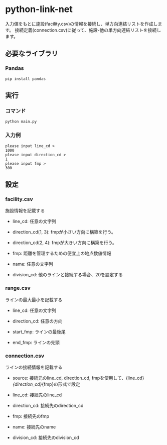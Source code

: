# python-link-net

入力値をもとに施設(facility.csv)の情報を接続し、単方向連結リストを作成します。
接続定義(connection.csv)に従って、施設-他の単方向連結リストを接続します。


## 必要なライブラリ

### Pandas

~~~
pip install pandas
~~~


## 実行

### コマンド

~~~
python main.py
~~~

### 入力例

~~~
please input line_cd >
1000
please input direction_cd >
1
please input fmp >
300
~~~

## 設定

### facility.csv

施設情報を記載する

- line_cd: 任意の文字列

- direction_cd(1, 3): fmpが小さい方向に構築を行う。

- direction_cd(2, 4): fmpが大きい方向に構築を行う。

- fmp: 距離を管理するための便宜上の地点数値情報

- name: 任意の文字列

- division_cd: 他のラインと接続する場合、20を設定する

### range.csv

ラインの最大最小を記載する

- line_cd: 任意の文字列

- direction_cd: 任意の方向

- start_fmp: ラインの最後尾

- end_fmp: ラインの先頭

### connection.csv

ラインの接続情報を記載する

- source: 接続元のline_cd, direction_cd, fmpを使用して、{line_cd}_{direction_cd}_{fmp}の形式で設定

- line_cd: 接続先のline_cd

- direction_cd: 接続先のdirection_cd

- fmp: 接続先のfmp

- name: 接続先のname

- division_cd: 接続先のdivision_cd


